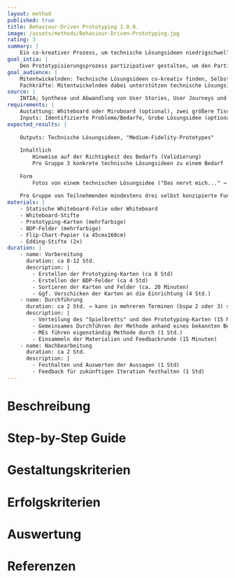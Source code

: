 ```yaml
---
layout: method
published: true
title: Behaviour-Driven Prototyping 1.0.0.
image: /assets/methods/Behaviour-Driven-Prototyping.jpg
rating: 3
summary: |
    Ein co-kreativer Prozess, um technische Lösungsideen niedrigschwellig zu prototypisieren.
goal_intia: |
    Den Prototypisierungsprozess partizipativer gestalten, um den Partizipationsgrad der Teilnehmenden in einem sehr Technik-affinen Umfeld zu erhöhen und somit von der Problemdefinition zur Entwicklung von relevanten, kontextbezogenen Lösungen durch Ideen der Teilnehmenden mit Einbezug von Fachkräften überzugehen. Dieser Prozess wird auf den wesentlichsten Inhalten abstrahiert und spielerisch gestaltet, damit technische Lösungsideen co-kreativ gefunden werden können.
goal_audience: |
    Mitentwickelnden: Technische Lösungsideen co-kreativ finden, Selbstwirksamkeit und Spaß erleben
    Fachkräfte: Mitentwickelnden dabei unterstützen technische Lösungsideen co-kreativ zu finden
source: |
    INTIA; Synthese und Abwandlung von User Stories, User Journeys und Behaviour-Driven Development
requirements: |
    Austattung: Whiteboard oder Miroboard (optional), zwei größere Tische (a 60cmx140cm) zum Ausbreiten einer Papier-Rolle und das Verschieben von Karten, Smartphone zum Abfotografieren der Ergebnisse, Tablet (optional)
    Inputs: Identifizierte Probleme/Bedarfe, Grobe Lösungsidee (optional)
expected_results: |
    
    Outputs: Technische Lösungsideen, "Medium-Fidelity-Prototypes"
    
    Inhaltlich 
        Hinweise auf der Richtigkeit des Bedarfs (Validierung)
        Pro Gruppe 3 konkrete technische Lösungsideen zu einem Bedarf
    
    Form 
        Fotos von einem technischen Lösungsidee ("Das nervt mich..." → "Ich wünsche mir..." → "WENN... DANN... DAMIT")
    
    Pro Gruppe von Teilnehmenden mindestens drei selbst konzipierte Funktionen oder Verhalten eines Prototypen, belegt aus den bereitgestellten Karten und im Anschluss abfotografiert
materials: |
    - Statische Whiteboard-Folie oder Whiteboard
    - Whiteboard-Stifte
    - Prototyping-Karten (mehrfarbige)
    - BDP-Felder (mehrfarbige)
    - Flip-Chart-Papier (a 45cmx160cm)
    - Edding-Stifte (2x)
duration: |
    - name: Vorbereitung
      duration: ca 8-12 Std.
      description: |
        - Erstellen der Prototyping-Karten (ca 8 Std)
        - Erstellen der BDP-Felder (ca 4 Std)
        - Sortieren der Karten und Felder (ca. 20 Minuten)
        - Ggf. Verschicken der Karten an die Einrichtung (4 Std.)
    - name: Durchführung
      duration: ca 2 Std. → kann in mehreren Terminen (bspw 2 oder 3) stattfinden
      description: |
        - Verteilung des "Spielbretts" und den Prototyping-Karten (15 Minuten)
        - Gemeinsames Durchführen der Methode anhand eines bekannten Beispiels (1 Std.)
        - MEs führen eigenständig Methode durch (1 Std.)
        - Einsammeln der Materialien und Feedbackrunde (15 Minuten)
    - name: Nachbearbeitung
      duration: ca 2 Std.
      description: |
        - Festhalten und Auswerten der Aussagen (1 Std)
        - Feedback für zukünftigen Iteration festhalten (1 Std)
---
```

# Beschreibung
# Step-by-Step Guide
# Gestaltungskriterien
# Erfolgskriterien
# Auswertung
# Referenzen
